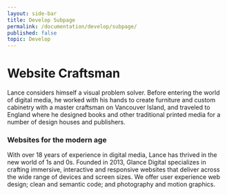 ```yaml
---
layout: side-bar
title: Develop Subpage
permalink: /documentation/develop/subpage/
published: false
topic: Develop
---
```


# Website Craftsman

Lance considers himself a visual problem solver. Before entering the world of digital media, he worked with his hands to create furniture and custom cabinetry with a master craftsman on Vancouver Island, and traveled to England where he designed books and other traditional printed media for a number of design houses and publishers.

### Websites for the modern age

With over 18 years of experience in digital media, Lance has thrived in the new world of 1s and 0s. Founded in 2013, Glance Digital specializes in crafting immersive, interactive and responsive websites that deliver across the wide range of devices and screen sizes. We offer user experience web design; clean and semantic code; and photography and motion graphics.
